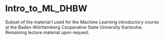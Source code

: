 # Intro_to_ML_DHBW
Subset of the material I used for the Machine Learning introductory course at the Baden-Württemberg Cooperative State University Karlsruhe. Remaining lecture material upon request.

